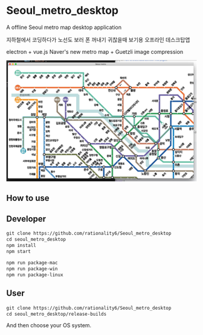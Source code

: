 # Seoul_metro_desktop

A offline Seoul metro map desktop application

지하철에서 코딩하다가 노선도 보러 폰 꺼내기 귀찮을때 보기용 오프라인 데스크탑앱

electron + vue.js
Naver's new metro map + Guetzli image compression

![decktop application screenshot](/pics/screenshot.jpg)


## How to use

## Developer

```
git clone https://github.com/rationality6/Seoul_metro_desktop
cd seoul_metro_desktop
npm install
npm start
```

```
npm run package-mac
npm run package-win
npm run package-linux
```

## User

```
git clone https://github.com/rationality6/Seoul_metro_desktop
cd seoul_metro_desktop/release-builds
```

And then choose your OS system.